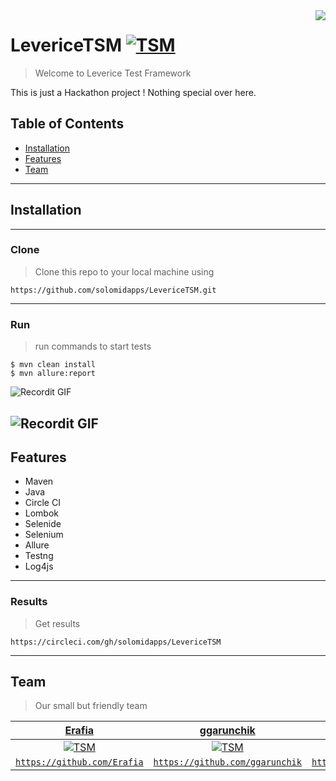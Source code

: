 <img src="https://i.ibb.co/3dBcVPY/icon.png" align="right" />

# LevericeTSM [![TSM](https://cdn.rawgit.com/sindresorhus/awesome/d7305f38d29fed78fa85652e3a63e154dd8e8829/media/badge.svg)]()
> Welcome to Leverice Test Framework

This is just a Hackathon project ! Nothing special over here.

## Table of Contents

- [Installation](#installation)
- [Features](#features)
- [Team](#team)

---

## Installation

---

### Clone

> Clone this repo to your local machine using 

`https://github.com/solomidapps/LevericeTSM.git`

---

### Run

> run commands to start tests

```shell
$ mvn clean install
$ mvn allure:report
```
![Recordit GIF](http://g.recordit.co/mHQjbKFsB4.gif)

![Recordit GIF](http://g.recordit.co/vDo0ra6UNf.gif)
---

## Features

- Maven
- Java
- Circle CI
- Lombok
- Selenide
- Selenium
- Allure
- Testng
- Log4js

---

### Results

> Get results

`https://circleci.com/gh/solomidapps/LevericeTSM`

---

## Team

> Our small but friendly team

| <a href="https://github.com/Erafia" target="_blank">**Erafia**</a> | <a href="http://fvcproductions.com" target="_blank">**ggarunchik**</a> | <a href="http://fvcproductions.com" target="_blank">**yuraej**</a> |
| :---: |:---:| :---:|
| [![TSM](https://avatars0.githubusercontent.com/u/18123375?s=460&v=4?s=200)](https://github.com/Erafia)    | [![TSM](https://avatars3.githubusercontent.com/u/15279457?s=460&u=09db37e5e891b5ea6f11073c2dba41414a2eb8ab&v=4?s=200)](https://github.com/ggarunchik) | [![TSM](https://avatars1.githubusercontent.com/u/49980926?s=460&v=4?s=200)](https://github.com/yuraej)  |
| <a href="https://github.com/Erafia" target="_blank">`https://github.com/Erafia`</a> | <a href="https://github.com/ggarunchik" target="_blank">`https://github.com/ggarunchik`</a> | <a href="https://github.com/yuraej" target="_blank">`https://github.com/yuraej`</a> |

